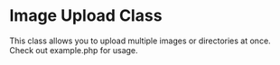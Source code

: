 # Image Upload Class

This class allows you to upload multiple images or directories at once. Check out example.php for usage.